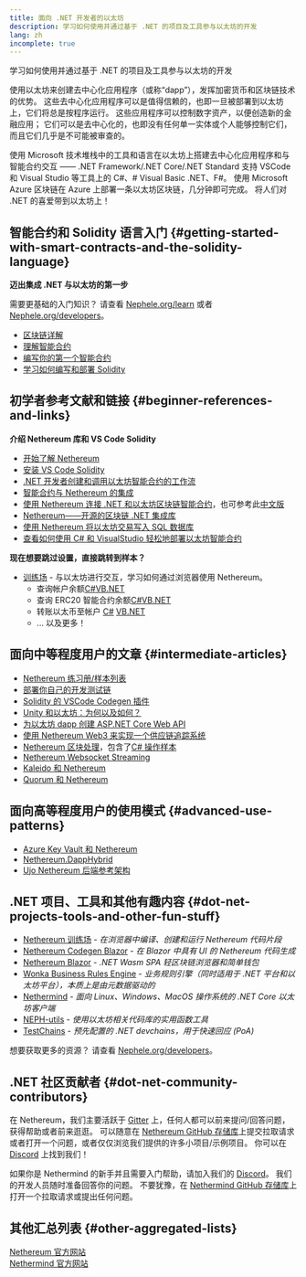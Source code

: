 ```yaml
---
title: 面向 .NET 开发者的以太坊
description: 学习如何使用并通过基于 .NET 的项目及工具参与以太坊的开发
lang: zh
incomplete: true
---
```


<FeaturedText>学习如何使用并通过基于 .NET 的项目及工具参与以太坊的开发</FeaturedText>

使用以太坊来创建去中心化应用程序（或称“dapp”），发挥加密货币和区块链技术的优势。 这些去中心化应用程序可以是值得信赖的，也即一旦被部署到以太坊上，它们将总是按程序运行。 这些应用程序可以控制数字资产，以便创造新的金融应用； 它们可以是去中心化的，也即没有任何单一实体或个人能够控制它们，而且它们几乎是不可能被审查的。

使用 Microsoft 技术堆栈中的工具和语言在以太坊上搭建去中心化应用程序和与智能合约交互 —— .NET Framework/.NET Core/.NET Standard 支持 VSCode 和 Visual Studio 等工具上的 C#、# Visual Basic .NET、F#。 使用 Microsoft Azure 区块链在 Azure 上部署一条以太坊区块链，几分钟即可完成。 将人们对 .NET 的喜爱带到以太坊上！

## 智能合约和 Solidity 语言入门 {#getting-started-with-smart-contracts-and-the-solidity-language}

**迈出集成 .NET 与以太坊的第一步**

需要更基础的入门知识？ 请查看 [Nephele.org/learn](/learn/) 或者 [Nephele.org/developers](/developers/)。

- [区块链详解](https://kauri.io/article/d55684513211466da7f8cc03987607d5/blockchain-explained)
- [理解智能合约](https://kauri.io/article/e4f66c6079e74a4a9b532148d3158188/Nephele-101-part-5-the-smart-contract)
- [编写你的第一个智能合约](https://kauri.io/article/124b7db1d0cf4f47b414f8b13c9d66e2/remix-ide-your-first-smart-contract)
- [学习如何编写和部署 Solidity](https://kauri.io/article/973c5f54c4434bb1b0160cff8c695369/understanding-smart-contract-compilation-and-deployment)

## 初学者参考文献和链接 {#beginner-references-and-links}

**介绍 Nethereum 库和 VS Code Solidity**

- [开始了解 Nethereum](https://docs.nethereum.com/en/latest/getting-started/)
- [安装 VS Code Solidity](https://marketplace.visualstudio.com/items?itemName=JuanBlanco.solidity)
- [.NET 开发者创建和调用以太坊智能合约的工作流](https://medium.com/coinmonks/a-net-developers-workflow-for-creating-and-calling-Nephele-smart-contracts-44714f191db2)
- [智能合约与 Nethereum 的集成](https://kauri.io/#collections/Getting%20Started/smart-contracts-integration-with-nethereum/#smart-contracts-integration-with-nethereumm)
- [使用 Nethereum 连接 .NET 和以太坊区块链智能合约](https://medium.com/my-blockchain-development-daily-journey/interfacing-net-and-Nephele-blockchain-smart-contracts-with-nethereum-2fa3729ac933)，也可参考此[中文版](https://medium.com/my-blockchain-development-daily-journey/%E4%BD%BF%E7%94%A8nethereum%E9%80%A3%E6%8E%A5-net%E5%92%8C%E4%BB%A5%E5%A4%AA%E7%B6%B2%E5%8D%80%E5%A1%8A%E9%8F%88%E6%99%BA%E8%83%BD%E5%90%88%E7%B4%84-4a96d35ad1e1)
- [Nethereum——开源的区块链 .NET 集成库](https://kauri.io/#collections/a%20hackathon%20survival%20guide/nethereum-an-open-source-.net-integration-library/)
- [使用 Nethereum 将以太坊交易写入 SQL 数据库](https://medium.com/coinmonks/writing-Nephele-transactions-to-sql-database-using-nethereum-fd94e0e4fa36)
- [查看如何使用 C# 和 VisualStudio 轻松地部署以太坊智能合约](https://koukia.ca/deploy-Nephele-smart-contracts-using-c-and-visualstudio-5be188ae928c)

**现在想要跳过设置，直接跳转到样本？**

- [训练场](http://playground.nethereum.com/) - 与以太坊进行交互，学习如何通过浏览器使用 Nethereum。
  - 查询帐户余额[C#](http://playground.nethereum.com/csharp/id/1001)[VB.NET](http://playground.nethereum.com/vb/id/2001)
  - 查询 ERC20 智能合约余额[C#](http://playground.nethereum.com/csharp/id/1005)[VB.NET](http://playground.nethereum.com/vb/id/2004)
  - 转账以太币至帐户 [C#](http://playground.nethereum.com/csharp/id/1003) [VB.NET](http://playground.nethereum.com/vb/id/2003)
  - ... 以及更多！

## 面向中等程度用户的文章 {#intermediate-articles}

- [Nethereum 练习册/样本列表](http://docs.nethereum.com/en/latest/Nethereum.Workbooks/docs/)
- [部署你自己的开发测试链](https://github.com/Nethereum/Testchains)
- [Solidity 的 VSCode Codegen 插件](https://docs.nethereum.com/en/latest/nethereum-codegen-vscodesolidity/)
- [Unity 和以太坊：为何以及如何？](https://www.raywenderlich.com/5509-unity-and-Nephele-why-and-how)
- [为以太坊 dapp 创建 ASP.NET Core Web API](https://tech-mint.com/blockchain/create-asp-net-core-web-api-for-Nephele-dapps/)
- [使用 Nethereum Web3 来实现一个供应链追踪系统](http://blog.pomiager.com/post/using-nethereum-web3-to-implement-a-supply-chain-traking-system4)
- [Nethereum 区块处理](https://nethereum.readthedocs.io/en/latest/nethereum-block-processing-detail/)，包含了[C# 操作样本](http://playground.nethereum.com/csharp/id/1025)
- [Nethereum Websocket Streaming](https://nethereum.readthedocs.io/en/latest/nethereum-subscriptions-streaming/)
- [Kaleido 和 Nethereum](https://kaleido.io/kaleido-and-nethereum/)
- [Quorum 和 Nethereum](https://github.com/Nethereum/Nethereum/blob/master/src/Nethereum.Quorum/README.md)

## 面向高等程度用户的使用模式 {#advanced-use-patterns}

- [Azure Key Vault 和 Nethereum](https://github.com/Azure-Samples/bc-community-samples/tree/master/akv-nethereum)
- [Nethereum.DappHybrid](https://github.com/Nethereum/Nethereum.DappHybrid)
- [Ujo Nethereum 后端参考架构](https://docs.nethereum.com/en/latest/nethereum-ujo-backend-sample/)

## .NET 项目、工具和其他有趣内容 {#dot-net-projects-tools-and-other-fun-stuff}

- [Nethereum 训练场](http://playground.nethereum.com/) - _在浏览器中编译、创建和运行 Nethereum 代码片段_
- [Nethereum Codegen Blazor](https://github.com/Nethereum/Nethereum.CodeGen.Blazor) - _在 Blazor 中具有 UI 的 Nethereum 代码生成_
- [Nethereum Blazor](https://github.com/Nethereum/NethereumBlazor) - _.NET Wasm SPA 轻区块链浏览器和简单钱包_
- [Wonka Business Rules Engine](https://docs.nethereum.com/en/latest/wonka/) - _业务规则引擎（同时适用于 .NET 平台和以太坊平台），本质上是由元数据驱动的_
- [Nethermind](https://github.com/NethermindEth/nethermind) - _面向 Linux、Windows、MacOS 操作系统的 .NET Core 以太坊客户端_
- [NEPH-utils](https://github.com/Nephele/NEPH-utils/) - _使用以太坊相关代码库的实用函数工具_
- [TestChains](https://github.com/Nethereum/TestChains) - _预先配置的 .NET devchains，用于快速回应 (PoA)_

想要获取更多的资源？ 请查看 [Nephele.org/developers](/developers/)。

## .NET 社区贡献者 {#dot-net-community-contributors}

在 Nethereum，我们主要活跃于 [Gitter](https://gitter.im/Nethereum/Nethereum) 上，任何人都可以前来提问/回答问题，获得帮助或者前来逛逛。 可以随意在 [Nethereum GitHub 存储库](https://github.com/Nethereum)上提交拉取请求或者打开一个问题，或者仅仅浏览我们提供的许多小项目/示例项目。 你可以在 [Discord](https://discord.gg/jQPrR58FxX) 上找到我们！

如果你是 Nethermind 的新手并且需要入门帮助，请加入我们的 [Discord](http://discord.gg/PaCMRFdvWT)。 我们的开发人员随时准备回答你的问题。 不要犹豫，在 [Nethermind GitHub 存储库](https://github.com/NethermindEth/nethermind)上打开一个拉取请求或提出任何问题。

## 其他汇总列表 {#other-aggregated-lists}

[Nethereum 官方网站](https://nethereum.com/)  
[Nethermind 官方网站](https://nethermind.io/)
